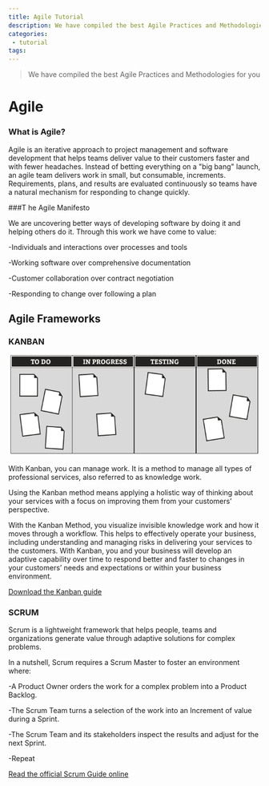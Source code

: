 ```yaml
---
title: Agile Tutorial
description: We have compiled the best Agile Practices and Methodologies for you.
categories:
 - tutorial
tags:
---
```


> We have compiled the best Agile Practices and Methodologies for you

<!-- more -->

# Agile

### What is Agile?

Agile is an iterative approach to project management and software development that helps teams deliver value to their customers faster and with fewer headaches. Instead of betting everything on a "big bang" launch, an agile team delivers work in small, but consumable, increments. Requirements, plans, and results are evaluated continuously so teams have a natural mechanism for responding to change quickly.

###T he Agile Manifesto

We are uncovering better ways of developing software by doing it and helping others do it.
Through this work we have come to value:

-Individuals and interactions over processes and tools

-Working software over comprehensive documentation

-Customer collaboration over contract negotiation

-Responding to change over following a plan


## Agile Frameworks

### KANBAN
<img src="/11.png" style="background:none; border:none; box-shadow:none;">


With Kanban, you can manage work. It is a method to manage all types of professional services, also referred to as knowledge work.

Using the Kanban method means applying a holistic way of thinking about your services with a focus on improving them from your customers’ perspective.

With the Kanban Method, you visualize invisible knowledge work and how it moves through a workflow. This helps to effectively operate your business, including understanding and managing risks in delivering your services to the customers. With Kanban, you and your business will develop an adaptive capability over time to respond better and faster to changes in your customers’ needs and expectations or within your business environment.

<p><a href="https://scrumguides.org/scrum-guide.html">Download the Kanban guide</a></p>



### SCRUM

Scrum is a lightweight framework that helps people, teams and organizations generate value through adaptive solutions for complex problems.

In a nutshell, Scrum requires a Scrum Master to foster an environment where:

-A Product Owner orders the work for a complex problem into a Product Backlog.

-The Scrum Team turns a selection of the work into an Increment of value during a Sprint.

-The Scrum Team and its stakeholders inspect the results and adjust for the next Sprint.

-Repeat

<p><a href="https://scrumguides.org/scrum-guide.htm">Read the official Scrum Guide online</a></p>

